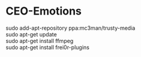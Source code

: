 # CEO-Emotions

sudo add-apt-repository ppa:mc3man/trusty-media  
sudo apt-get update  
sudo apt-get install ffmpeg  
sudo apt-get install frei0r-plugins